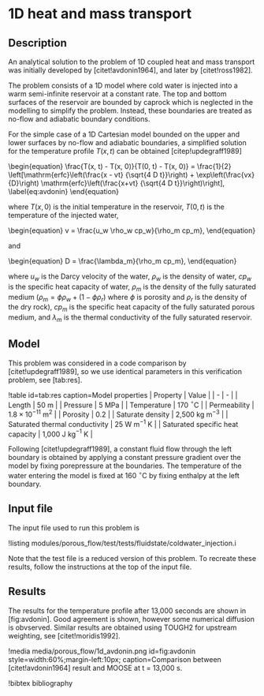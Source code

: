 # 1D heat and mass transport

## Description

An analytical solution to the problem of 1D coupled heat and mass transport was initially
developed by [citet!avdonin1964], and later by [citet!ross1982].

The problem consists of a 1D model where cold water is injected into a warm semi-infinite reservoir
at a constant rate. The top and bottom surfaces of the reservoir are bounded by caprock which is
neglected in the modelling to simplify the problem. Instead, these boundaries are treated as no-flow
and adiabatic boundary conditions.

For the simple case of a 1D Cartesian model bounded on the upper and lower surfaces by no-flow
and adiabatic boundaries, a simplified solution for the temperature profile $T(x, t)$ can be obtained
[citep!updegraff1989]

\begin{equation}
\frac{T(x, t) - T(x, 0)}{T(0, t) - T(x, 0)} = \frac{1}{2} \left[\mathrm{erfc}\left(\frac{x - vt}
  {\sqrt{4 D t}}\right) + \exp\left(\frac{vx}{D}\right) \mathrm{erfc}\left(\frac{x+vt}
  {\sqrt{4 D t}}\right)\right],
\label{eq:avdonin}
\end{equation}

where $T(x, 0)$ is the initial temperature in the reservoir, $T(0, t)$ is the temperature of the injected
water,

\begin{equation}
v = \frac{u_w \rho_w cp_w}{\rho_m cp_m},
\end{equation}

and

\begin{equation}
D = \frac{\lambda_m}{\rho_m cp_m},
\end{equation}

where $u_w$ is the Darcy velocity of the water, $\rho_w$ is the density of water, $cp_w$ is the specific
heat capacity of water, $\rho_m$ is the density of the fully saturated medium ($\rho_m = \phi \rho_w + (1 - \phi \rho_r)$ where $\phi$ is porosity and $\rho_r$ is the density of the dry rock), $cp_m$ is the specific
heat capacity of the fully saturated porous medium, and $\lambda_m$ is the thermal conductivity of the fully
saturated reservoir.

## Model

This problem was considered in a code comparison by [citet!updegraff1989], so we use identical parameters
in this verification problem, see [tab:res].

!table id=tab:res caption=Model properties
| Property |  Value |
| - | - |
| Length | 50 m |
| Pressure | 5 MPa |
| Temperature | 170 $^{\circ}$C |
| Permeability | $1.8 \times 10^{-11}$ m$^2$ |
| Porosity | 0.2 |
| Saturate density | 2,500 kg m$^{-3}$ |
| Saturated thermal conductivity | 25 W m$^{-1}$ K |
| Saturated specific heat capacity | 1,000 J kg$^{-1}$ K |

Following [citet!updegraff1989], a constant fluid flow through the left boundary is obtained by
applying a constant pressure gradient over the model by fixing porepressure at the boundaries. The
temperature of the water entering the model is fixed at 160 $^{\circ}$C by fixing enthalpy at the
left boundary.

## Input file

The input file used to run this problem is

!listing modules/porous_flow/test/tests/fluidstate/coldwater_injection.i

Note that the test file is a reduced version of this problem. To recreate these results, follow the
instructions at the top of the input file.

## Results

The results for the temperature profile after 13,000 seconds are shown in [fig:avdonin]. Good agreement is
shown, however some numerical diffusion is obvserved. Similar results are obtained using TOUGH2 for upstream
weighting, see [citet!moridis1992].

!media media/porous_flow/1d_avdonin.png
       id=fig:avdonin
       style=width:60%;margin-left:10px;
       caption=Comparison between [citet!avdonin1964] result and MOOSE at t = 13,000 s.

!bibtex bibliography
